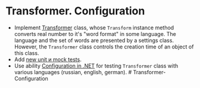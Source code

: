 # Transformer. Configuration

- Implement [Transformer](/TransformerWithConfiguration/Transformer.cs#L10) class, whose `Transform` instance method converts real number to it's "word format" in some language. The language and the set of words are presented by a settings class. However, the `Transformer` class controls the creation time of an object of this class.
- Add [new unit и mock tests](/TransformerWithConfiguration.Tests/TransformerTests.cs).
- Use ability [Configuration in .NET](https://docs.microsoft.com/en-us/dotnet/core/extensions/configuration) for testing `Transformer` class with various languages (russian, english, german).
#   T r a n s f o r m e r - C o n f i g u r a t i o n 
 
 
